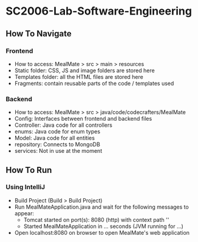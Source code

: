 # SC2006-Lab-Software-Engineering

## How To Navigate
### Frontend
- How to access: MealMate > src > main > resources 
- Static folder: CSS, JS and image folders are stored here
- Templates folder: all the HTML files are stored here 
- Fragments: contain reusable parts of the code / templates used

### Backend
- How to access: MealMate > src > java/code/codecrafters/MealMate
- Config: Interfaces between frontend and backend files  
- Controller: Java code for all controllers
- enums: Java code for enum types
- Model: Java code for all entities
- repository: Connects to MongoDB
- services: Not in use at the moment

## How To Run
### Using IntelliJ
- Build Project (Build > Build Project)
- Run MealMateApplication.java and wait for the following messages to appear:
	- Tomcat started on port(s): 8080 (http) with context path ''
	- Started MealMateApplication in ... seconds (JVM running for ...)
- Open localhost:8080 on browser to open MealMate's web application